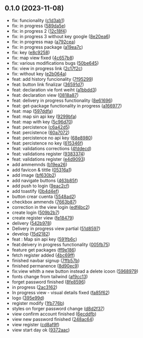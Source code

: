 ## 0.1.0 (2023-11-08)

* fix: funcionality ([c1d3ab1](https://github.com/AlexisMartinez98/fastDelivery-delivery/commit/c1d3ab1))
* fix: in progress ([589da5e](https://github.com/AlexisMartinez98/fastDelivery-delivery/commit/589da5e))
* fix: in progress 2 ([12c18f4](https://github.com/AlexisMartinez98/fastDelivery-delivery/commit/12c18f4))
* fix: in progress 3 without key google ([8e20ea6](https://github.com/AlexisMartinez98/fastDelivery-delivery/commit/8e20ea6))
* fix: in progress map ([a792cea](https://github.com/AlexisMartinez98/fastDelivery-delivery/commit/a792cea))
* fix: in progress package ([a19ea7c](https://github.com/AlexisMartinez98/fastDelivery-delivery/commit/a19ea7c))
* fix: key ([e8c9258](https://github.com/AlexisMartinez98/fastDelivery-delivery/commit/e8c9258))
* fix: map view fixed ([4c657b8](https://github.com/AlexisMartinez98/fastDelivery-delivery/commit/4c657b8))
* fix: various modifications bugs ([50be645](https://github.com/AlexisMartinez98/fastDelivery-delivery/commit/50be645))
* fix: view in progress link ([2c17f2c](https://github.com/AlexisMartinez98/fastDelivery-delivery/commit/2c17f2c))
* fix: without key ([e2b064a](https://github.com/AlexisMartinez98/fastDelivery-delivery/commit/e2b064a))
* feat: add history funcionality ([7f95299](https://github.com/AlexisMartinez98/fastDelivery-delivery/commit/7f95299))
* feat: button link finalizar ([36591d7](https://github.com/AlexisMartinez98/fastDelivery-delivery/commit/36591d7))
* feat: declaration vie font weiht ([a1bbdd3](https://github.com/AlexisMartinez98/fastDelivery-delivery/commit/a1bbdd3))
* feat: declaration view ([0818a87](https://github.com/AlexisMartinez98/fastDelivery-delivery/commit/0818a87))
* feat: delivery in progress functionality ([8e61696](https://github.com/AlexisMartinez98/fastDelivery-delivery/commit/8e61696))
* feat: get-package functionality in progress ([a166977](https://github.com/AlexisMartinez98/fastDelivery-delivery/commit/a166977))
* feat: map ([597ddfa](https://github.com/AlexisMartinez98/fastDelivery-delivery/commit/597ddfa))
* feat: map sin api key ([9299bfa](https://github.com/AlexisMartinez98/fastDelivery-delivery/commit/9299bfa))
* feat: map with key ([5c96d70](https://github.com/AlexisMartinez98/fastDelivery-delivery/commit/5c96d70))
* feat: percistence ([c6a42d5](https://github.com/AlexisMartinez98/fastDelivery-delivery/commit/c6a42d5))
* feat: percistence ([60a7072](https://github.com/AlexisMartinez98/fastDelivery-delivery/commit/60a7072))
* feat: percistence no api key ([68e8980](https://github.com/AlexisMartinez98/fastDelivery-delivery/commit/68e8980))
* feat: percistence no key ([615346f](https://github.com/AlexisMartinez98/fastDelivery-delivery/commit/615346f))
* feat: validations corrections ([4fddecd](https://github.com/AlexisMartinez98/fastDelivery-delivery/commit/4fddecd))
* feat: validations register ([9383374](https://github.com/AlexisMartinez98/fastDelivery-delivery/commit/9383374))
* feat: validations register ([e4d9093](https://github.com/AlexisMartinez98/fastDelivery-delivery/commit/e4d9093))
* add ammemnds ([b19ea26](https://github.com/AlexisMartinez98/fastDelivery-delivery/commit/b19ea26))
* add favicon & tittle ([05316a1](https://github.com/AlexisMartinez98/fastDelivery-delivery/commit/05316a1))
* add image ([bf630b2](https://github.com/AlexisMartinez98/fastDelivery-delivery/commit/bf630b2))
* add navigate buttons ([463b85f](https://github.com/AlexisMartinez98/fastDelivery-delivery/commit/463b85f))
* add push to login ([9eac2cf](https://github.com/AlexisMartinez98/fastDelivery-delivery/commit/9eac2cf))
* add toastify ([0b4d4ef](https://github.com/AlexisMartinez98/fastDelivery-delivery/commit/0b4d4ef))
* button crear cuenta ([5548ad2](https://github.com/AlexisMartinez98/fastDelivery-delivery/commit/5548ad2))
* checkbox ammends ([7663b87](https://github.com/AlexisMartinez98/fastDelivery-delivery/commit/7663b87))
* correction in the view login ([edf4bc2](https://github.com/AlexisMartinez98/fastDelivery-delivery/commit/edf4bc2))
* create login ([509b2b7](https://github.com/AlexisMartinez98/fastDelivery-delivery/commit/509b2b7))
* create register view ([fe18479](https://github.com/AlexisMartinez98/fastDelivery-delivery/commit/fe18479))
* delivery ([542b978](https://github.com/AlexisMartinez98/fastDelivery-delivery/commit/542b978))
* Delivery in progress view partial ([51d8597](https://github.com/AlexisMartinez98/fastDelivery-delivery/commit/51d8597))
* develop ([15d2182](https://github.com/AlexisMartinez98/fastDelivery-delivery/commit/15d2182))
* feat : Map sin api key ([591fb6c](https://github.com/AlexisMartinez98/fastDelivery-delivery/commit/591fb6c))
* feat:deivery in progress functionality ([005fb75](https://github.com/AlexisMartinez98/fastDelivery-delivery/commit/005fb75))
* feature get packages ([ff9e186](https://github.com/AlexisMartinez98/fastDelivery-delivery/commit/ff9e186))
* fetch register added ([4bc69ff](https://github.com/AlexisMartinez98/fastDelivery-delivery/commit/4bc69ff))
* finished navbar signup ([7ffb57b](https://github.com/AlexisMartinez98/fastDelivery-delivery/commit/7ffb57b))
* finished permanence ([8d90ec9](https://github.com/AlexisMartinez98/fastDelivery-delivery/commit/8d90ec9))
* fix:view whith a new button instead a delete icoon ([5968979](https://github.com/AlexisMartinez98/fastDelivery-delivery/commit/5968979))
* fonts change from tailwind ([af9cc13](https://github.com/AlexisMartinez98/fastDelivery-delivery/commit/af9cc13))
* forget password finished ([8fe8596](https://github.com/AlexisMartinez98/fastDelivery-delivery/commit/8fe8596))
* in progress ([2ac3162](https://github.com/AlexisMartinez98/fastDelivery-delivery/commit/2ac3162))
* In progress view - visual details fixed ([fa85f62](https://github.com/AlexisMartinez98/fastDelivery-delivery/commit/fa85f62))
* logo ([395e99d](https://github.com/AlexisMartinez98/fastDelivery-delivery/commit/395e99d))
* register modify ([1fb776b](https://github.com/AlexisMartinez98/fastDelivery-delivery/commit/1fb776b))
* styles on forger password change ([d8d2f37](https://github.com/AlexisMartinez98/fastDelivery-delivery/commit/d8d2f37))
* view confirm account finished ([6ecddfb](https://github.com/AlexisMartinez98/fastDelivery-delivery/commit/6ecddfb))
* view new password finished ([248ac64](https://github.com/AlexisMartinez98/fastDelivery-delivery/commit/248ac64))
* view register ([cd8af9f](https://github.com/AlexisMartinez98/fastDelivery-delivery/commit/cd8af9f))
* view start day ok ([9372aac](https://github.com/AlexisMartinez98/fastDelivery-delivery/commit/9372aac))




